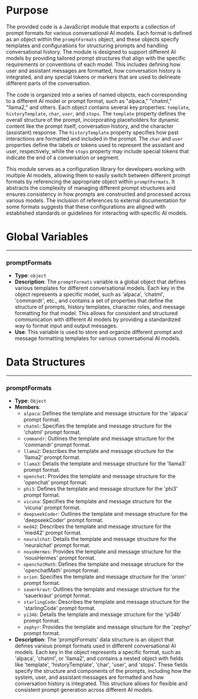 # Purpose
The provided code is a JavaScript module that exports a collection of prompt formats for various conversational AI models. Each format is defined as an object within the `promptFormats` object, and these objects specify templates and configurations for structuring prompts and handling conversational history. The module is designed to support different AI models by providing tailored prompt structures that align with the specific requirements or conventions of each model. This includes defining how user and assistant messages are formatted, how conversation history is integrated, and any special tokens or markers that are used to delineate different parts of the conversation.

The code is organized into a series of named objects, each corresponding to a different AI model or prompt format, such as "alpaca," "chatml," "llama2," and others. Each object contains several key properties: `template`, `historyTemplate`, `char`, `user`, and `stops`. The `template` property defines the overall structure of the prompt, incorporating placeholders for dynamic content like the prompt itself, conversation history, and the character (assistant) response. The `historyTemplate` property specifies how past interactions are formatted and included in the prompt. The `char` and `user` properties define the labels or tokens used to represent the assistant and user, respectively, while the `stops` property may include special tokens that indicate the end of a conversation or segment.

This module serves as a configuration library for developers working with multiple AI models, allowing them to easily switch between different prompt formats by referencing the appropriate object within `promptFormats`. It abstracts the complexity of managing different prompt structures and ensures consistency in how prompts are constructed and processed across various models. The inclusion of references to external documentation for some formats suggests that these configurations are aligned with established standards or guidelines for interacting with specific AI models.
# Global Variables

---
### promptFormats
- **Type**: `object`
- **Description**: The `promptFormats` variable is a global object that defines various templates for different conversational models. Each key in the object represents a specific model, such as 'alpaca', 'chatml', 'commandr', etc., and contains a set of properties that define the structure of prompts, history templates, character roles, and message formatting for that model. This allows for consistent and structured communication with different AI models by providing a standardized way to format input and output messages.
- **Use**: This variable is used to store and organize different prompt and message formatting templates for various conversational AI models.


# Data Structures

---
### promptFormats
- **Type**: `Object`
- **Members**:
    - `alpaca`: Defines the template and message structure for the 'alpaca' prompt format.
    - `chatml`: Specifies the template and message structure for the 'chatml' prompt format.
    - `commandr`: Outlines the template and message structure for the 'commandr' prompt format.
    - `llama2`: Describes the template and message structure for the 'llama2' prompt format.
    - `llama3`: Details the template and message structure for the 'llama3' prompt format.
    - `openchat`: Provides the template and message structure for the 'openchat' prompt format.
    - `phi3`: Defines the template and message structure for the 'phi3' prompt format.
    - `vicuna`: Specifies the template and message structure for the 'vicuna' prompt format.
    - `deepseekCoder`: Outlines the template and message structure for the 'deepseekCoder' prompt format.
    - `med42`: Describes the template and message structure for the 'med42' prompt format.
    - `neuralchat`: Details the template and message structure for the 'neuralchat' prompt format.
    - `nousHermes`: Provides the template and message structure for the 'nousHermes' prompt format.
    - `openchatMath`: Defines the template and message structure for the 'openchatMath' prompt format.
    - `orion`: Specifies the template and message structure for the 'orion' prompt format.
    - `sauerkraut`: Outlines the template and message structure for the 'sauerkraut' prompt format.
    - `starlingCode`: Describes the template and message structure for the 'starlingCode' prompt format.
    - `yi34b`: Details the template and message structure for the 'yi34b' prompt format.
    - `zephyr`: Provides the template and message structure for the 'zephyr' prompt format.
- **Description**: The 'promptFormats' data structure is an object that defines various prompt formats used in different conversational AI models. Each key in the object represents a specific format, such as 'alpaca', 'chatml', or 'llama2', and contains a nested object with fields like 'template', 'historyTemplate', 'char', 'user', and 'stops'. These fields specify the structure and components of the prompts, including how the system, user, and assistant messages are formatted and how conversation history is integrated. This structure allows for flexible and consistent prompt generation across different AI models.


